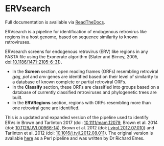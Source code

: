 # ERVsearch

Full documentation is available via [ReadTheDocs](http://ervsearch.readthedocs.io).

ERVsearch is a pipeline for identification of endogenous retrovirus like regions in a host genome, based on sequence similarity to known retroviruses.

ERVsearch screens for endogenous retrovirus (ERV) like regions in any FASTA file using the Exonerate algorithm (Slater and Birney, 2005, doi:[10.1186/1471-2105-6-31](https://doi.org/10.1186/1471-2105-6-31)). 

* In the **Screen** section, open reading frames (ORFs) resembling retroviral *gag*, *pol* and *env* genes are identified based on their level of similarity to a database of known complete or partial retroviral ORFs.
* In the **Classify** section, these ORFs are classified into groups based on a database of currently classified retroviruses and phylogenetic trees are built.
* In the **ERVRegions** section, regions with ORFs resembling more than one retroviral gene are identified.

This is a updated and expanded version of the pipeline used to identify ERVs in Brown and Tarlinton 2017 (doi: [10.1111/mam.12079](https://doi.org/10.1111/mam.12079), Brown et al. 2014 (doi: [10.1128/JVI.00966-14](https://doi.org/10.1128/JVI.00966-14)), Brown et al. 2012 (doi: [j.virol.2012.07.010](https://doi.org/10.1016/j.virol.2012.07.010)) and Tarlinton et al. 2012 (doi: [10.1016/j.tvjl.2012.08.011](https://doi.org/10.1016/j.tvjl.2012.08.011)). The original version is available [here](https://github.com/ADAC-UoN/predict.genes.by.exonerate.pipeline) as a Perl pipeline and was written by Dr Richard Emes.
